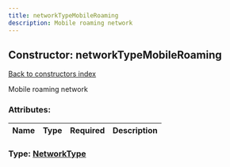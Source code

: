 ```yaml
---
title: networkTypeMobileRoaming
description: Mobile roaming network
---
```

## Constructor: networkTypeMobileRoaming  
[Back to constructors index](index.md)



Mobile roaming network

### Attributes:

| Name     |    Type       | Required | Description |
|----------|---------------|----------|-------------|



### Type: [NetworkType](../types/NetworkType.md)


